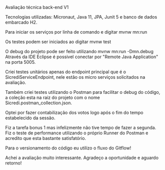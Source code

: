 Avaliação técnica back-end V1

Tecnologias utilizadas: Micronaut, Java 11, JPA, Junit 5 e banco de dados embarcado H2.

Para iniciar os serviços por linha de comando e digitar mvnw mn:run

Os testes podem ser iniciados ao digitar mvnw test

O debug do projeto pode ser feito utilizando mvnw mn:run -Dmn.debug
Através da IDE Eclipse é possivel conectar por "Remote Java Application" na porta 5005.

Criei testes unitários apenas do endpoint principal que é o SicrediServiceEndpoint, nele estão os micro serviços solicitados na avaliação.

Também criei testes utilizando o Postman para facilitar o debug do código, a coleção esta na raiz do projeto com o nome Sicredi.postman_collection.json.

Optei por fazer contabilização dos votos logo após o fim do tempo estabelecido da sessão.

Fiz a tarefa bonus 1 mas infelizmente não tive tempo de fazer a segunda. Fiz o teste de performance utilizando o próprio Runner do Postman e acredito que esta bastante satisfatório.

Para o versionamento do código eu utilizo o fluxo do Gitflow!

Achei a avaliação muito interessante. Agradeço a oportunidade e aguardo retorno!
